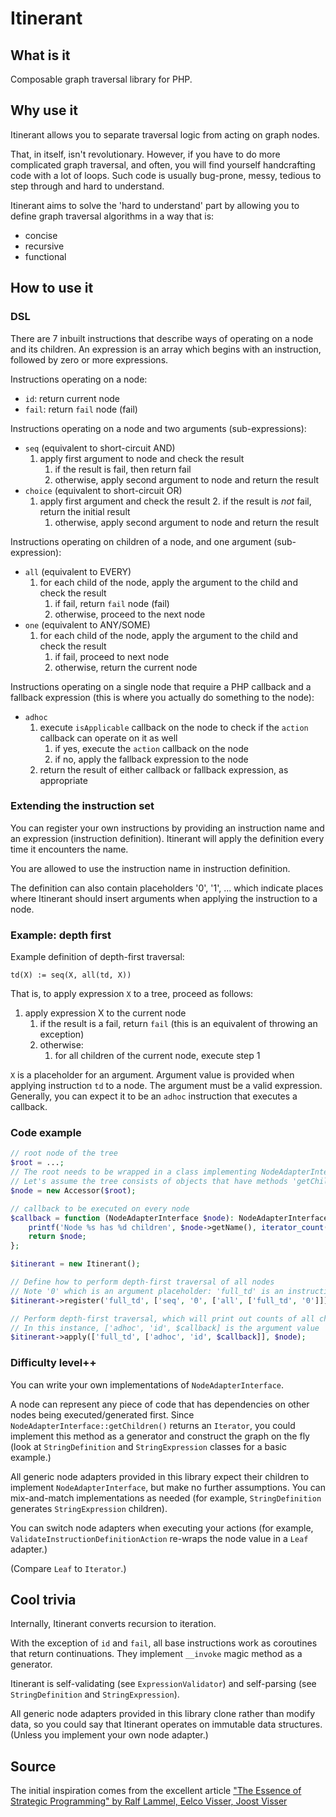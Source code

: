 # Itinerant

## What is it

Composable graph traversal library for PHP.

## Why use it

Itinerant allows you to separate traversal logic from acting on graph nodes.

That, in itself, isn't revolutionary. However, if you have to do more complicated graph traversal, and often, you will
find yourself handcrafting code with a lot of loops. Such code is usually bug-prone, messy, tedious to step through
and hard to understand.

Itinerant aims to solve the 'hard to understand' part by allowing you to define graph traversal algorithms in a way
that is:

- concise
- recursive
- functional

## How to use it

### DSL

There are 7 inbuilt instructions that describe ways of operating on a node and its children.
An expression is an array which begins with an instruction, followed by zero or more expressions.

Instructions operating on a node:

- `id`: return current node
- `fail`: return `fail` node (fail)

Instructions operating on a node and two arguments (sub-expressions):

- `seq` (equivalent to short-circuit AND)
    1. apply first argument to node and check the result
        1. if the result is fail, then return fail
        2. otherwise, apply second argument to node and return the result
- `choice` (equivalent to short-circuit OR)
    1. apply first argument and check the result
        2. if the result is _not_ fail, return the initial result
        1. otherwise, apply second argument to node and return the result

Instructions operating on children of a node, and one argument (sub-expression):

- `all` (equivalent to EVERY)
    1. for each child of the node, apply the argument to the child and check the result
        1. if fail, return `fail` node (fail)
        2. otherwise, proceed to the next node
- `one` (equivalent to ANY/SOME)
    1. for each child of the node, apply the argument to the child and check the result
        1. if fail, proceed to next node
        2. otherwise, return the current node

Instructions operating on a single node that require a PHP callback and a fallback expression
(this is where you actually do something to the node):

- `adhoc`
    1. execute `isApplicable` callback on the node to check if the `action` callback can operate on it as well
        1. if yes, execute the `action` callback on the node
        2. if no, apply the fallback expression to the node
    2. return the result of either callback or fallback expression, as appropriate

### Extending the instruction set

You can register your own instructions by providing an instruction name and an expression (instruction definition).
Itinerant will apply the definition every time it encounters the name.

You are allowed to use the instruction name in instruction definition.

The definition can also contain placeholders '0', '1', ... which indicate places where Itinerant should insert
arguments when applying the instruction to a node. 

### Example: depth first

Example definition of depth-first traversal:

`td(X) := seq(X, all(td, X))`

That is, to apply expression `X` to a tree, proceed as follows:

1. apply expression X to the current node
    1. if the result is a fail, return `fail` (this is an equivalent of throwing an exception)
    2. otherwise:
        1. for all children of the current node, execute step 1

`X` is a placeholder for an argument. Argument value is provided when applying instruction `td` to a node.
The argument must be a valid expression. Generally, you can expect it to be an `adhoc` instruction that executes
a callback.

### Code example

```php
// root node of the tree
$root = ...;
// The root needs to be wrapped in a class implementing NodeAdapterInterface.
// Let's assume the tree consists of objects that have methods 'getChildren', 'setChildren' and 'getValue'
$node = new Accessor($root);

// callback to be executed on every node
$callback = function (NodeAdapterInterface $node): NodeAdapterInterface {
    printf('Node %s has %d children', $node->getName(), iterator_count($node->getChildren());
    return $node;
};

$itinerant = new Itinerant();

// Define how to perform depth-first traversal of all nodes
// Note '0' which is an argument placeholder: 'full_td' is an instruction with one argument 
$itinerant->register('full_td', ['seq', '0', ['all', ['full_td', '0']]]);

// Perform depth-first traversal, which will print out counts of all children
// In this instance, ['adhoc', 'id', $callback] is the argument value
$itinerant->apply(['full_td', ['adhoc', 'id', $callback]], $node);
```

### Difficulty level++

You can write your own implementations of `NodeAdapterInterface`.

A node can represent any piece of code that has dependencies on other nodes being executed/generated first. Since
`NodeAdapterInterface::getChildren()` returns an `Iterator`, you could implement this method as a generator and
construct the graph on the fly (look at `StringDefinition` and `StringExpression` classes for a basic example.)

All generic node adapters provided in this library expect their children to implement `NodeAdapterInterface`,
but make no further assumptions. You can mix-and-match implementations as needed (for example,
`StringDefinition` generates `StringExpression` children).

You can switch node adapters when executing your actions (for example, `ValidateInstructionDefinitionAction` re-wraps
the node value in a `Leaf` adapter.)

(Compare `Leaf` to `Iterator`.)

## Cool trivia

Internally, Itinerant converts recursion to iteration.

With the exception of `id` and `fail`, all base instructions work as coroutines that return continuations.
They implement `__invoke` magic method as a generator.

Itinerant is self-validating (see `ExpressionValidator`) and self-parsing (see `StringDefinition` and `StringExpression`).

All generic node adapters provided in this library clone rather than modify data, so you could say that Itinerant
operates on immutable data structures. (Unless you implement your own node adapter.)

## Source

The initial inspiration comes from the excellent article ["The Essence of Strategic Programming" by Ralf Lammel, Eelco Visser, Joost Visser](https://www.researchgate.net/publication/277289331_The_Essence_of_Strategic_Programming)
